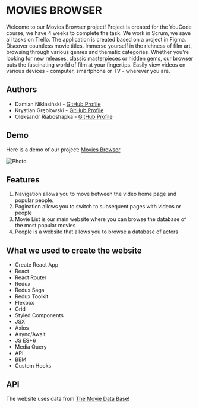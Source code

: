 # MOVIES BROWSER

Welcome to our Movies Browser project! Project is created for the YouCode course, we have 4 weeks to complete the task. We work in Scrum, we save all tasks on Trello. The application is created based on a project in Figma.
Discover countless movie titles. Immerse yourself in the richness of film art, browsing through various genres and thematic categories. Whether you're looking for new releases, classic masterpieces or hidden gems, our browser puts the fascinating world of film at your fingertips. Easily view videos on various devices - computer, smartphone or TV - wherever you are.

## Authors

- Damian Niklasiński - [GitHub Profile](https://github.com/Damian-Niklasinski)
- Krystian Gręblowski - [GitHub Profile](https://github.com/KrystianGreblowski)
- Oleksandr Riaboshapka - [GitHub Profile](https://github.com/Alekzann)

## Demo

Here is a demo of our project:
[Movies Browser](https://krystiangreblowski.github.io/movies-browser/#/movies/main)

![Photo](https://media3.giphy.com/media/v1.Y2lkPTc5MGI3NjExMzM0ajU3aHYwMjlnZHd3bjBmc2k3ZjF0enZlbWdqNGVxeWtscWJkbiZlcD12MV9pbnRlcm5hbF9naWZfYnlfaWQmY3Q9Zw/0JvIuXLGuIc0uxb7sc/giphy.gif)

## Features

1. Navigation allows you to move between the video home page and popular people.
2. Pagination allows you to switch to subsequent pages with videos or people
3. Movie List is our main website where you can browse the database of the most popular movies
4. People is a website that allows you to browse a database of actors

## What we used to create the website

- Create React App
- React
- React Router
- Redux
- Redux Saga
- Redux Toolkit
- Flexbox
- Grid
- Styled Components
- JSX
- Axios
- Async/Await
- JS ES+6
- Media Query
- API
- BEM
- Custom Hooks

## API

The website uses data from [The Movie Data Base](https://developer.themoviedb.org/)!
